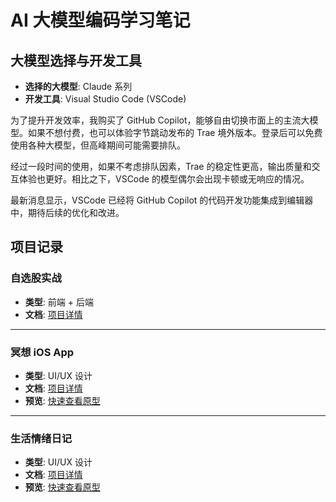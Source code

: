 # AI 大模型编码学习笔记

## 大模型选择与开发工具

- **选择的大模型**: Claude 系列
- **开发工具**: Visual Studio Code (VSCode)

为了提升开发效率，我购买了 GitHub Copilot，能够自由切换市面上的主流大模型。如果不想付费，也可以体验字节跳动发布的 Trae 境外版本。登录后可以免费使用各种大模型，但高峰期间可能需要排队。

经过一段时间的使用，如果不考虑排队因素，Trae 的稳定性更高，输出质量和交互体验也更好。相比之下，VSCode 的模型偶尔会出现卡顿或无响应的情况。

最新消息显示，VSCode 已经将 GitHub Copilot 的代码开发功能集成到编辑器中，期待后续的优化和改进。

## 项目记录

### 自选股实战

- **类型**: 前端 + 后端
- **文档**: [项目详情](stock-watching-system/Readme.md)

---

### 冥想 iOS App

- **类型**: UI/UX 设计
- **文档**: [项目详情](ui-ux-ios-meditation-app/Readme.md)
- **预览**: [快速查看原型](https://ttf248.github.io/ai-coding-demo/ui-ux-ios-meditation-app/meditation-app-prototype.html)

---

### 生活情绪日记

- **类型**: UI/UX 设计
- **文档**: [项目详情](ui-ux-ios-life-assistant-app/Readme.md)
- **预览**: [快速查看原型](https://ttf248.github.io/ai-coding-demo/ui-ux-ios-life-assistant-app/canghe_app_prototype.html)
